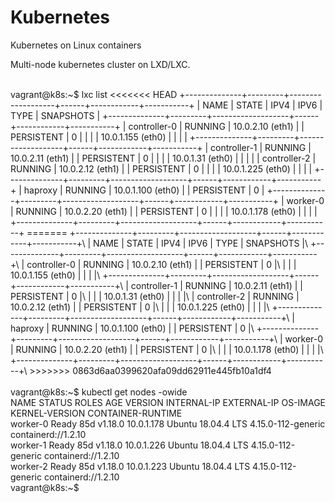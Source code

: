 # Kubernetes


Kubernetes on Linux containers


Multi-node kubernetes cluster on LXD/LXC.

<br />
vagrant@k8s:~$ lxc list
<<<<<<< HEAD
+--------------+---------+-------------------+------+------------+-----------+
|     NAME     |  STATE  |       IPV4        | IPV6 |    TYPE    | SNAPSHOTS |
+--------------+---------+-------------------+------+------------+-----------+
| controller-0 | RUNNING | 10.0.2.10 (eth1)  |      | PERSISTENT | 0         |
|              |         | 10.0.1.155 (eth0) |      |            |           |
+--------------+---------+-------------------+------+------------+-----------+
| controller-1 | RUNNING | 10.0.2.11 (eth1)  |      | PERSISTENT | 0         |
|              |         | 10.0.1.31 (eth0)  |      |            |           |
| controller-2 | RUNNING | 10.0.2.12 (eth1)  |      | PERSISTENT | 0         |
|              |         | 10.0.1.225 (eth0) |      |            |           |
+--------------+---------+-------------------+------+------------+-----------+
| haproxy      | RUNNING | 10.0.1.100 (eth0) |      | PERSISTENT | 0         |
+--------------+---------+-------------------+------+------------+-----------+
| worker-0     | RUNNING | 10.0.2.20 (eth1)  |      | PERSISTENT | 0         |
|              |         | 10.0.1.178 (eth0) |      |            |           |
+--------------+---------+-------------------+------+------------+-----------+
=======
+--------------+---------+-------------------+------+------------+-----------+\
|     NAME     |  STATE  |       IPV4        | IPV6 |    TYPE    | SNAPSHOTS |\
+--------------+---------+-------------------+------+------------+-----------+\
| controller-0 | RUNNING | 10.0.2.10 (eth1)  |      | PERSISTENT | 0         |\
|              |         | 10.0.1.155 (eth0) |      |            |           |\
+--------------+---------+-------------------+------+------------+-----------+\
| controller-1 | RUNNING | 10.0.2.11 (eth1)  |      | PERSISTENT | 0         |\
|              |         | 10.0.1.31 (eth0)  |      |            |           |\
| controller-2 | RUNNING | 10.0.2.12 (eth1)  |      | PERSISTENT | 0         |\
|              |         | 10.0.1.225 (eth0) |      |            |           |\
+--------------+---------+-------------------+------+------------+-----------+\
| haproxy      | RUNNING | 10.0.1.100 (eth0) |      | PERSISTENT | 0         |\
+--------------+---------+-------------------+------+------------+-----------+\
| worker-0     | RUNNING | 10.0.2.20 (eth1)  |      | PERSISTENT | 0         |\
|              |         | 10.0.1.178 (eth0) |      |            |           |\
+--------------+---------+-------------------+------+------------+-----------+\
>>>>>>> 0863d6aa0399620afa09dd62911e445fb10a1df4

<br />

<br />
vagrant@k8s:~$ kubectl get nodes -owide
<br />
NAME       STATUS   ROLES    AGE   VERSION   INTERNAL-IP   EXTERNAL-IP   OS-IMAGE             KERNEL-VERSION       CONTAINER-RUNTIME
<br />
worker-0   Ready    <none>   85d   v1.18.0   10.0.1.178    <none>        Ubuntu 18.04.4 LTS   4.15.0-112-generic   containerd://1.2.10
<br />
worker-1   Ready    <none>   85d   v1.18.0   10.0.1.226    <none>        Ubuntu 18.04.4 LTS   4.15.0-112-generic   containerd://1.2.10
<br />
worker-2   Ready    <none>   85d   v1.18.0   10.0.1.223    <none>        Ubuntu 18.04.4 LTS   4.15.0-112-generic   containerd://1.2.10
<br />
vagrant@k8s:~$
<br />

